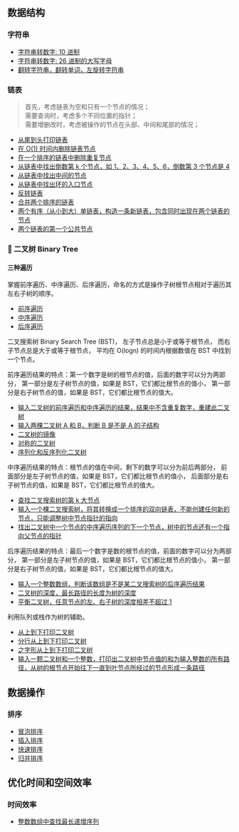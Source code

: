 ## 数据结构

### 字符串
- [字符串转数字: 10 进制](data_structure_string.cpp#L52)
- [字符串转数字: 26 进制的大写字母](data_structure_string.cpp#L57)
- [翻转字符串，翻转单词，左旋转字符串](data_structure_string.cpp#L62)

### 链表
> 首先，考虑链表为空和只有一个节点的情况；<br>
> 需要查询时，考虑多个不同位置的指针；<br>
> 需要增删改时，考虑被操作的节点在头部、中间和尾部的情况；<br>
- [从尾到头打印链表](data_structure_linklist.cpp#L71)
- [在 O(1) 时间内删除链表节点](data_structure_linklist.cpp#L135)
- [在一个排序的链表中删除重复节点](data_structure_linklist.cpp#L164)
- [从链表中找出倒数第 k 个节点，如 1、2、3、4、5、6，倒数第 3 个节点是 4](data_structure_linklist.cpp#L195)
- [从链表中找出中间的节点](data_structure_linklist.cpp#L96)
- [从链表中找出环的入口节点](data_structure_linklist.cpp#L214)
- [反转链表](data_structure_linklist.cpp#L254)
- [合并两个排序的链表](data_structure_linklist.cpp#L272)
- [两个有序（从小到大）单链表，构造一条新链表，包含同时出现在两个链表的节点](data_structure_linklist.cpp#L108)
- [两个链表的第一个公共节点](data_structure_linklist.cpp#L299)

### 🌲 二叉树 Binary Tree

#### 三种遍历

掌握前序遍历、中序遍历、后序遍历，命名的方式是操作子树根节点相对于遍历其左右子树的顺序。

- [前序遍历](data_structure_tree.cpp#L62)
- [中序遍历](data_structure_tree.cpp#L54)
- [后序遍历](data_structure_tree.cpp#L70)

二叉搜索树 Binary Search Tree (BST)，
左子节点总是小于或等于根节点，
而右子节点总是大于或等于根节点，
平均在 O(logn) 的时间内根据数值在 BST 中找到一个节点。

前序遍历结果的特点：第一个数字是树的根节点的值，后面的数字可以分为两部分，
第一部分是左子树节点的值，如果是 BST，它们都比根节点的值小，
第一部分是右子树节点的值，如果是 BST，它们都比根节点的值大。

- [输入二叉树的前序遍历和中序遍历的结果，结果中不含重复数字，重建此二叉树](data_structure_tree.cpp#L142)
- [输入两棵二叉树 A 和 B，判断 B 是不是 A 的子结构](data_structure_tree.cpp#L165)
- [二叉树的镜像](data_structure_tree.cpp#L183)
- [对称的二叉树](data_structure_tree.cpp#L604)
- [序列化和反序列化二叉树](data_structure_tree.cpp#L507)

中序遍历结果的特点：根节点的值在中间，剩下的数字可以分为前后两部分，
前面部分是左子树节点的值，如果是 BST，它们都比根节点的值小，
后面部分是右子树节点的值，如果是 BST，它们都比根节点的值大。

- [查找二叉搜索树的第 k 大节点](data_structure_tree.cpp#L93)
- [输入一个棵二叉搜索树，将其转换成一个排序的双向链表，不能创建任何新的节点，只能调整树中节点指针的指向](data_structure_tree.cpp#L454)
- [找出二叉树中一个节点的中序遍历序列的下一个节点，树中的节点还有一个指向父节点的指针](data_structure_tree.cpp#L565)

后序遍历结果的特点：最后一个数字是数的根节点的值，前面的数字可以分为两部分，
第一部分是左子树节点的值，如果是 BST，它们都比根节点的值小，
第一部分是右子树节点的值，如果是 BST，它们都比根节点的值大。

- [输入一个整数数组，判断该数组是不是某二叉搜索树的后序遍历结果](data_structure_tree.cpp#L363j)
- [二叉树的深度，最长路径的长度为树的深度](data_structure_tree.cpp#L531)
- [平衡二叉树，任意节点的左、右子树的深度相差不超过 1](data_structure_tree.cpp#L559)

利用队列或栈作为树的辅助。

- [从上到下打印二叉树](data_structure_tree.cpp#L203)
- [分行从上到下打印二叉树](data_structure_tree.cpp#L227)
- [之字形从上到下打印二叉树](data_structure_tree.cpp#L263)
- [输入一颗二叉树和一个整数，打印出二叉树中节点值的和为输入整数的所有路径，从树的根节点开始往下一直到叶节点所经过的节点形成一条路径](data_structure_tree.cpp#L421)

## 数据操作

### 排序
- [冒泡排序](sort.cpp#L23)
- [插入排序](sort.cpp#L50)
- [快速排序](sort.cpp#L87)
- [归并排序](sort.cpp#L138)

## 优化时间和空间效率

### 时间效率
- [整数数组中查找最长递增序列](time_efficiency.cpp#L13)
